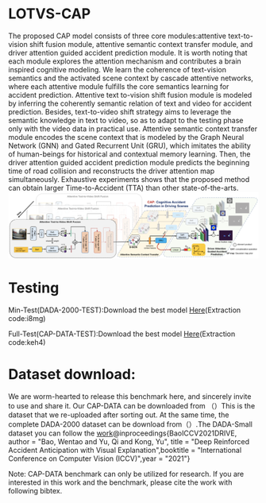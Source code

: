 # LOTVS-CAP
The proposed CAP model consists of three core modules:attentive text-to-vision shift fusion module, attentive semantic context transfer module, and driver attention guided accident prediction module. It is worth noting that each module explores the attention mechanism and contributes a brain inspired cognitive modeling. We learn the coherence of text-vision semantics and the activated scene context by cascade attentive networks, where each attentive module fulfills the core semantics learning for accident prediction. Attentive text to-vision shift fusion module is modeled by inferring the coherently semantic relation of text and video for accident prediction. Besides, text-to-video shift strategy aims to leverage the semantic knowledge in text to video, so as to adapt to the testing phase only with the video data in practical use. Attentive semantic context transfer module encodes the scene context that is modeled by the Graph Neural Network (GNN) and Gated Recurrent Unit (GRU),
which imitates the ability of human-beings for historical and contextual memory learning. Then, the driver attention guided accident prediction module predicts the beginning time of road collision and reconstructs the driver attention map simultaneously. Exhaustive experiments shows that the proposed method can obtain larger Time-to-Accident (TTA) than other state-of-the-arts.
![image](https://github.com/JWFanggit/LOTVS-CAP/blob/main/model.png)
# Testing
Min-Test(DADA-2000-TEST):Download the best model [Here](https://pan.baidu.com/s/1tgXcaEaWQdgmoB7eubuZfA)(Extraction code:i8mg)

Full-Test(CAP-DATA-TEST):Download the best model [Here](https://pan.baidu.com/s/13iFDdi_aInqQBFOJHOXl8w)(Extraction code:keh4)
# Dataset download:
We are worm-hearted to release this benchmark here, and sincerely invite to use and share it. Our CAP-DATA can be downloaded from （）This is the dataset that we re-uploaded after sorting out. At the same time, the complete DADA-2000 dataset can be download from（）.The DADA-Small dataset you can follow  the [work](https://github.com/Cogito2012/DRIVE.git)@inproceedings{BaoICCV2021DRIVE, author = "Bao, Wentao and Yu, Qi and Kong, Yu", title = "Deep Reinforced Accident Anticipation with Visual Explanation",booktitle = "International Conference on Computer Vision (ICCV)",year = "2021"}

Note: CAP-DATA benchmark can only be utilized for research. If you are interested in this work and the benchmark, please cite the work with following bibtex.
